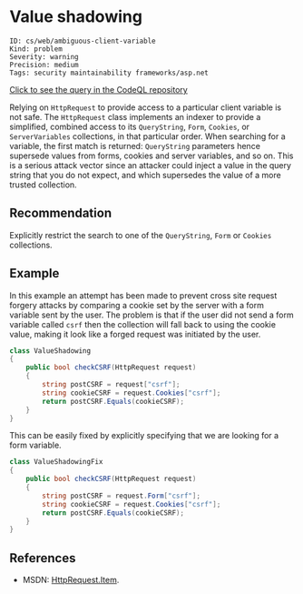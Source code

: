 # Value shadowing

```
ID: cs/web/ambiguous-client-variable
Kind: problem
Severity: warning
Precision: medium
Tags: security maintainability frameworks/asp.net

```
[Click to see the query in the CodeQL repository](https://github.com/github/codeql/tree/main/csharp/ql/src/Input%20Validation/ValueShadowing.ql)

Relying on `HttpRequest` to provide access to a particular client variable is not safe. The `HttpRequest` class implements an indexer to provide a simplified, combined access to its `QueryString`, `Form`, `Cookies`, or ` ServerVariables` collections, in that particular order. When searching for a variable, the first match is returned: `QueryString` parameters hence supersede values from forms, cookies and server variables, and so on. This is a serious attack vector since an attacker could inject a value in the query string that you do not expect, and which supersedes the value of a more trusted collection.


## Recommendation
Explicitly restrict the search to one of the `QueryString`, `Form` or `Cookies` collections.


## Example
In this example an attempt has been made to prevent cross site request forgery attacks by comparing a cookie set by the server with a form variable sent by the user. The problem is that if the user did not send a form variable called `csrf` then the collection will fall back to using the cookie value, making it look like a forged request was initiated by the user.


```csharp
class ValueShadowing
{
    public bool checkCSRF(HttpRequest request)
    {
        string postCSRF = request["csrf"];
        string cookieCSRF = request.Cookies["csrf"];
        return postCSRF.Equals(cookieCSRF);
    }
}

```
This can be easily fixed by explicitly specifying that we are looking for a form variable.


```csharp
class ValueShadowingFix
{
    public bool checkCSRF(HttpRequest request)
    {
        string postCSRF = request.Form["csrf"];
        string cookieCSRF = request.Cookies["csrf"];
        return postCSRF.Equals(cookieCSRF);
    }
}

```

## References
* MSDN: [HttpRequest.Item](http://msdn.microsoft.com/en-us/library/system.web.httprequest.item(v=VS.100).aspx).